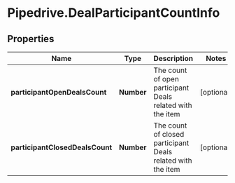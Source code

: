 # Pipedrive.DealParticipantCountInfo

## Properties

Name | Type | Description | Notes
------------ | ------------- | ------------- | -------------
**participantOpenDealsCount** | **Number** | The count of open participant Deals related with the item | [optional] 
**participantClosedDealsCount** | **Number** | The count of closed participant Deals related with the item | [optional] 



